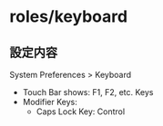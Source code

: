# roles/keyboard


## 設定内容
System Preferences > Keyboard

- Touch Bar shows: F1, F2, etc. Keys
- Modifier Keys:
  - Caps Lock Key: Control

